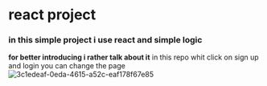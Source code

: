 # react project 
### in this simple project i use react and simple logic 
**for better introducing i rather talk about it** in this repo whit click on sign up and login you can change the page
![3c1edeaf-0eda-4615-a52c-eaf178f67e85](https://github.com/user-attachments/assets/02917bba-ab72-47de-9651-b46e03ba4c3b)
